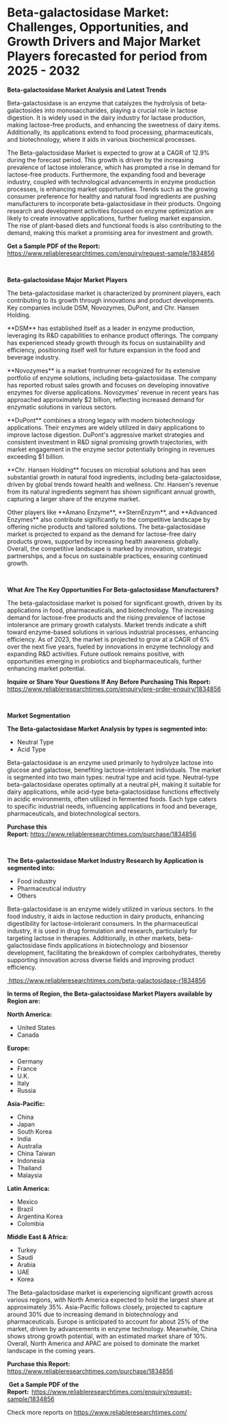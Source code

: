 <p><h1>Beta-galactosidase Market: Challenges, Opportunities, and Growth Drivers and Major Market Players forecasted for period from 2025 - 2032</h1></p><p><strong>Beta-galactosidase Market Analysis and Latest Trends</strong></p>
<p><p>Beta-galactosidase is an enzyme that catalyzes the hydrolysis of beta-galactosides into monosaccharides, playing a crucial role in lactose digestion. It is widely used in the dairy industry for lactase production, making lactose-free products, and enhancing the sweetness of dairy items. Additionally, its applications extend to food processing, pharmaceuticals, and biotechnology, where it aids in various biochemical processes.</p><p>The Beta-galactosidase Market is expected to grow at a CAGR of 12.9% during the forecast period. This growth is driven by the increasing prevalence of lactose intolerance, which has prompted a rise in demand for lactose-free products. Furthermore, the expanding food and beverage industry, coupled with technological advancements in enzyme production processes, is enhancing market opportunities. Trends such as the growing consumer preference for healthy and natural food ingredients are pushing manufacturers to incorporate beta-galactosidase in their products. Ongoing research and development activities focused on enzyme optimization are likely to create innovative applications, further fueling market expansion. The rise of plant-based diets and functional foods is also contributing to the demand, making this market a promising area for investment and growth.</p></p>
<p><strong>Get a Sample PDF of the Report:&nbsp;</strong> <a href="https://www.reliableresearchtimes.com/enquiry/request-sample/1834856?utm_campaign=2609&utm_medium=2&utm_source=Github&utm_content=ia&utm_term=26032025&utm_id=beta-galactosidase">https://www.reliableresearchtimes.com/enquiry/request-sample/1834856</a></p>
<p>&nbsp;</p>
<p><strong>Beta-galactosidase Major Market Players</strong></p>
<p><p>The beta-galactosidase market is characterized by prominent players, each contributing to its growth through innovations and product developments. Key companies include DSM, Novozymes, DuPont, and Chr. Hansen Holding.</p><p>**DSM** has established itself as a leader in enzyme production, leveraging its R&D capabilities to enhance product offerings. The company has experienced steady growth through its focus on sustainability and efficiency, positioning itself well for future expansion in the food and beverage industry.</p><p>**Novozymes** is a market frontrunner recognized for its extensive portfolio of enzyme solutions, including beta-galactosidase. The company has reported robust sales growth and focuses on developing innovative enzymes for diverse applications. Novozymes' revenue in recent years has approached approximately $2 billion, reflecting increased demand for enzymatic solutions in various sectors.</p><p>**DuPont** combines a strong legacy with modern biotechnology applications. Their enzymes are widely utilized in dairy applications to improve lactose digestion. DuPont's aggressive market strategies and consistent investment in R&D signal promising growth trajectories, with market engagement in the enzyme sector potentially bringing in revenues exceeding $1 billion.</p><p>**Chr. Hansen Holding** focuses on microbial solutions and has seen substantial growth in natural food ingredients, including beta-galactosidase, driven by global trends toward health and wellness. Chr. Hansen's revenue from its natural ingredients segment has shown significant annual growth, capturing a larger share of the enzyme market.</p><p>Other players like **Amano Enzyme**, **SternEnzym**, and **Advanced Enzymes** also contribute significantly to the competitive landscape by offering niche products and tailored solutions. The beta-galactosidase market is projected to expand as the demand for lactose-free dairy products grows, supported by increasing health awareness globally. Overall, the competitive landscape is marked by innovation, strategic partnerships, and a focus on sustainable practices, ensuring continued growth.</p></p>
<p>&nbsp;</p>
<p><strong>What Are The Key Opportunities For Beta-galactosidase Manufacturers?</strong></p>
<p><p>The beta-galactosidase market is poised for significant growth, driven by its applications in food, pharmaceuticals, and biotechnology. The increasing demand for lactose-free products and the rising prevalence of lactose intolerance are primary growth catalysts. Market trends indicate a shift toward enzyme-based solutions in various industrial processes, enhancing efficiency. As of 2023, the market is projected to grow at a CAGR of 6% over the next five years, fueled by innovations in enzyme technology and expanding R&D activities. Future outlook remains positive, with opportunities emerging in probiotics and biopharmaceuticals, further enhancing market potential.</p></p>
<p><strong>Inquire or Share Your Questions If Any Before Purchasing This Report:</strong> <a href="https://www.reliableresearchtimes.com/enquiry/pre-order-enquiry/1834856?utm_campaign=2609&utm_medium=2&utm_source=Github&utm_content=ia&utm_term=26032025&utm_id=beta-galactosidase">https://www.reliableresearchtimes.com/enquiry/pre-order-enquiry/1834856</a></p>
<p>&nbsp;</p>
<p><strong>Market Segmentation</strong></p>
<p><strong>The Beta-galactosidase Market Analysis by types is segmented into:</strong></p>
<p><ul><li>Neutral Type</li><li>Acid Type</li></ul></p>
<p><p>Beta-galactosidase is an enzyme used primarily to hydrolyze lactose into glucose and galactose, benefiting lactose-intolerant individuals. The market is segmented into two main types: neutral type and acid type. Neutral-type beta-galactosidase operates optimally at a neutral pH, making it suitable for dairy applications, while acid-type beta-galactosidase functions effectively in acidic environments, often utilized in fermented foods. Each type caters to specific industrial needs, influencing applications in food and beverage, pharmaceuticals, and biotechnological sectors.</p></p>
<p><strong>Purchase this Report:&nbsp;</strong><a href="https://www.reliableresearchtimes.com/purchase/1834856?utm_campaign=2609&utm_medium=2&utm_source=Github&utm_content=ia&utm_term=26032025&utm_id=beta-galactosidase">https://www.reliableresearchtimes.com/purchase/1834856</a></p>
<p>&nbsp;</p>
<p><strong>The Beta-galactosidase Market Industry Research by Application is segmented into:</strong></p>
<p><ul><li>Food industry</li><li>Pharmaceutical industry</li><li>Others</li></ul></p>
<p><p>Beta-galactosidase is an enzyme widely utilized in various sectors. In the food industry, it aids in lactose reduction in dairy products, enhancing digestibility for lactose-intolerant consumers. In the pharmaceutical industry, it is used in drug formulation and research, particularly for targeting lactose in therapies. Additionally, in other markets, beta-galactosidase finds applications in biotechnology and biosensor development, facilitating the breakdown of complex carbohydrates, thereby supporting innovation across diverse fields and improving product efficiency.</p></p>
<p><a href="https://www.reliableresearchtimes.com/beta-galactosidase-r1834856?utm_campaign=2609&utm_medium=2&utm_source=Github&utm_content=ia&utm_term=26032025&utm_id=beta-galactosidase">&nbsp;https://www.reliableresearchtimes.com/beta-galactosidase-r1834856</a></p>
<p><strong>In terms of Region, the Beta-galactosidase Market Players available by Region are:</strong></p>
<p>
    <p> <strong> North America: </strong>
        <ul>
            <li>United States</li>
            <li>Canada</li>
        </ul>
        </p> 
    <p> <strong> Europe: </strong>
        <ul>
            <li>Germany</li>
            <li>France</li>
            <li>U.K.</li>
            <li>Italy</li>
            <li>Russia</li>
        </ul>
        </p> 
    <p> <strong> Asia-Pacific: </strong>
        <ul>
            <li>China</li>
            <li>Japan</li>
            <li>South Korea</li>
            <li>India</li>
            <li>Australia</li>
            <li>China Taiwan</li>
            <li>Indonesia</li>
            <li>Thailand</li>
            <li>Malaysia</li>
        </ul>
        </p> 
    <p> <strong> Latin America: </strong>
        <ul>
            <li>Mexico</li>
            <li>Brazil</li>
            <li>Argentina Korea</li>
            <li>Colombia</li>
        </ul>
        </p> 
    <p> <strong> Middle East & Africa: </strong>
        <ul>
            <li>Turkey</li>
            <li>Saudi</li>
            <li>Arabia</li>
            <li>UAE</li>
            <li>Korea</li>
        </ul>
    </p>
    </p>
<p><p>The Beta-galactosidase market is experiencing significant growth across various regions, with North America expected to hold the largest share at approximately 35%. Asia-Pacific follows closely, projected to capture around 30% due to increasing demand in biotechnology and pharmaceuticals. Europe is anticipated to account for about 25% of the market, driven by advancements in enzyme technology. Meanwhile, China shows strong growth potential, with an estimated market share of 10%. Overall, North America and APAC are poised to dominate the market landscape in the coming years.</p></p>
<p><strong>Purchase this Report: </strong><a href="https://www.reliableresearchtimes.com/purchase/1834856?utm_campaign=2609&utm_medium=2&utm_source=Github&utm_content=ia&utm_term=26032025&utm_id=beta-galactosidase">https://www.reliableresearchtimes.com/purchase/1834856</a></p>
<p>&nbsp;<strong>Get a Sample PDF of the Report:&nbsp;&nbsp;</strong><a href="https://www.reliableresearchtimes.com/enquiry/request-sample/1834856?utm_campaign=2609&utm_medium=2&utm_source=Github&utm_content=ia&utm_term=26032025&utm_id=beta-galactosidase">https://www.reliableresearchtimes.com/enquiry/request-sample/1834856</a></p>
<p><strong></strong></p>
<p>Check more reports on <a href="https://www.reliableresearchtimes.com/?utm_campaign=2609&utm_medium=2&utm_source=Github&utm_content=ia&utm_term=26032025&utm_id=beta-galactosidase">https://www.reliableresearchtimes.com/</a></p>